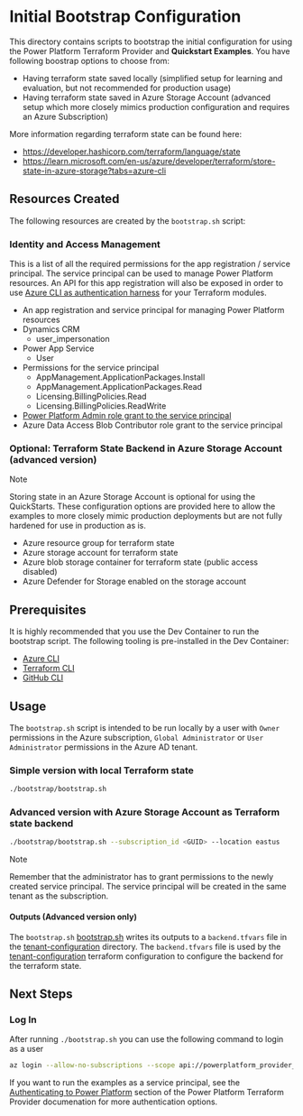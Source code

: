 # Initial Bootstrap Configuration

This directory contains scripts to bootstrap the initial configuration for using the Power Platform Terraform Provider and **Quickstart Examples**. You have following boostrap options to choose from:

* Having terraform state saved locally (simplified setup for learning and evaluation, but not recommended for production usage)
* Having terraform state saved in Azure Storage Account (advanced setup which more closely mimics production configuration and requires an Azure Subscription)

More information regarding terraform state can be found here:

* <https://developer.hashicorp.com/terraform/language/state>
* <https://learn.microsoft.com/en-us/azure/developer/terraform/store-state-in-azure-storage?tabs=azure-cli>

## Resources Created

The following resources are created by the `bootstrap.sh` script:

### Identity and Access Management

This is a list of all the required permissions for the app registration / service principal. The service principal can be used to manage Power Platform resources.
An API for this app registration will also be exposed in order to use [Azure CLI as authentication harness](https://github.com/microsoft/terraform-provider-power-platform/blob/main/docs/cli.md) for your Terraform modules.

* An app registration and service principal for managing Power Platform resources
* Dynamics CRM
  * user_impersonation
* Power App Service
  * User
* Permissions for the service principal
  * AppManagement.ApplicationPackages.Install
  * AppManagement.ApplicationPackages.Read
  * Licensing.BillingPolicies.Read
  * Licensing.BillingPolicies.ReadWrite
* [Power Platform Admin role grant to the service principal](https://learn.microsoft.com/en-us/power-platform/admin/powerplatform-api-create-service-principal#registering-an-admin-management-application)
* Azure Data Access Blob Contributor role grant to the service principal

### Optional: Terraform State Backend in Azure Storage Account (advanced version)

> [!NOTE]
> Storing state in an Azure Storage Account is optional for using the QuickStarts.  These configuration options are provided here to allow the examples to more closely mimic production deployments but are not fully hardened for use in production as is.

* Azure resource group for terraform state
* Azure storage account for terraform state
* Azure blob storage container for terraform state (public access disabled)
* Azure Defender for Storage enabled on the storage account

## Prerequisites

It is highly recommended that you use the Dev Container to run the bootstrap script. The following tooling is pre-installed in the Dev Container:

* [Azure CLI](https://learn.microsoft.com/en-us/cli/azure/)
* [Terraform CLI](https://developer.hashicorp.com/terraform/cli)
* [GitHub CLI](https://cli.github.com/)

## Usage

The `bootstrap.sh` script is intended to be run locally by a user with `Owner` permissions in the Azure subscription, `Global Administrator` or `User Administrator` permissions in the Azure AD tenant.

### Simple version with local Terraform state

```bash
./bootstrap/bootstrap.sh
```

### Advanced version with Azure Storage Account as Terraform state backend

```bash
./bootstrap/bootstrap.sh --subscription_id <GUID> --location eastus
```

> [!NOTE]
> Remember that the administrator has to grant permissions to the newly created service principal. The service principal will be created in the same tenant as the subscription.

#### Outputs (Advanced version only)

The `bootstrap.sh` [bootstrap.sh](/bootstrap/bootstrap.sh) writes its outputs to a `backend.tfvars` file in the [tenant-configuration](/bootstrap/tenant-configuration/) directory.  The `backend.tfvars` file is used by the [tenant-configuration](/bootstrap/tenant-configuration/) terraform configuration to configure the backend for the terraform state.

## Next Steps

### Log In

After running `./bootstrap.sh` you can use the following command to login as a user

```bash 
az login --allow-no-subscriptions --scope api://powerplatform_provider_terraform/.default
```

If you want to run the examples as a service principal, see the [Authenticating to Power Platform](https://microsoft.github.io/terraform-provider-power-platform/#authenticating-to-power-platform) section of the Power Platform Terraform Provider documenation for more authentication options.